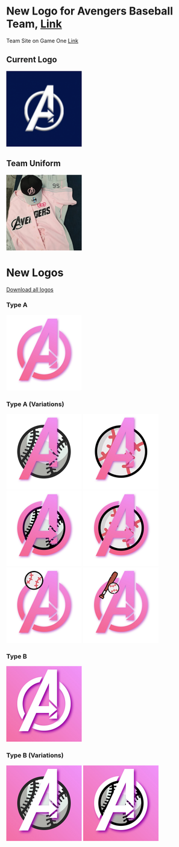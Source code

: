 # New Logo for Avengers Baseball Team, [Link](https://nice295.github.io/ic_avengers/)

Team Site on Game One [Link](http://www.gameone.kr/club/?club_idx=22853)

## Current Logo
<img width="200px" height="200px" src="./ic_current.png">

## Team Uniform
<img width="200px" height="200px" src="./uniform.jpg">

# New Logos
[Download all logos](./ic-averngers.zip)
### Type A
<img width="200px" height="200px" src="./ic-averngers/ic-avengers-a.jpg">

### Type A (Variations)
<img width="200px" height="200px" src="./ic-averngers/ic-avengers-a-1.jpg">
<img width="200px" height="200px" src="./ic-averngers/ic-avengers-a-2.jpg">
<img width="200px" height="200px" src="./ic-averngers/ic-avengers-a-3.jpg">
<img width="200px" height="200px" src="./ic-averngers/ic-avengers-a-4.jpg">
<img width="200px" height="200px" src="./ic-averngers/ic-avengers-a-5.jpg">
<img width="200px" height="200px" src="./ic-averngers/ic-avengers-a-6.jpg">

### Type B
<img width="200px" height="200px" src="./ic-averngers/ic-avengers-b.jpg">

### Type B (Variations)
<img width="200px" height="200px" src="./ic-averngers/ic-avengers-b-1.jpg">
<img width="200px" height="200px" src="./ic-averngers/ic-avengers-b-2.jpg">
